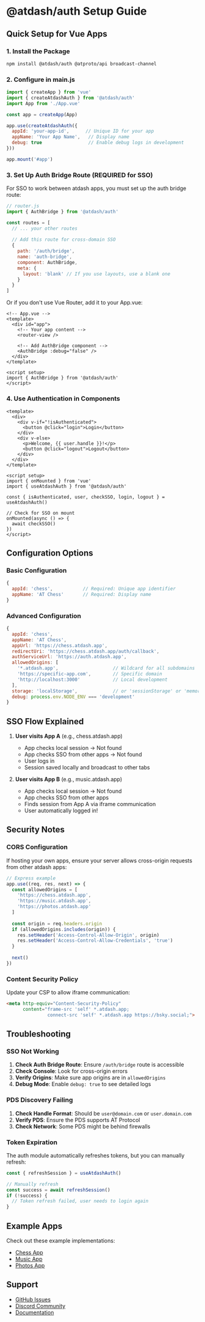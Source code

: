 # @atdash/auth Setup Guide

## Quick Setup for Vue Apps

### 1. Install the Package

```bash
npm install @atdash/auth @atproto/api broadcast-channel
```

### 2. Configure in main.js

```javascript
import { createApp } from 'vue'
import { createAtdashAuth } from '@atdash/auth'
import App from './App.vue'

const app = createApp(App)

app.use(createAtdashAuth({
  appId: 'your-app-id',      // Unique ID for your app
  appName: 'Your App Name',   // Display name
  debug: true                 // Enable debug logs in development
}))

app.mount('#app')
```

### 3. Set Up Auth Bridge Route (REQUIRED for SSO)

For SSO to work between atdash apps, you must set up the auth bridge route:

```javascript
// router.js
import { AuthBridge } from '@atdash/auth'

const routes = [
  // ... your other routes
  
  // Add this route for cross-domain SSO
  {
    path: '/auth/bridge',
    name: 'auth-bridge',
    component: AuthBridge,
    meta: { 
      layout: 'blank' // If you use layouts, use a blank one
    }
  }
]
```

Or if you don't use Vue Router, add it to your App.vue:

```vue
<!-- App.vue -->
<template>
  <div id="app">
    <!-- Your app content -->
    <router-view />
    
    <!-- Add AuthBridge component -->
    <AuthBridge :debug="false" />
  </div>
</template>

<script setup>
import { AuthBridge } from '@atdash/auth'
</script>
```

### 4. Use Authentication in Components

```vue
<template>
  <div>
    <div v-if="!isAuthenticated">
      <button @click="login">Login</button>
    </div>
    <div v-else>
      <p>Welcome, {{ user.handle }}!</p>
      <button @click="logout">Logout</button>
    </div>
  </div>
</template>

<script setup>
import { onMounted } from 'vue'
import { useAtdashAuth } from '@atdash/auth'

const { isAuthenticated, user, checkSSO, login, logout } = useAtdashAuth()

// Check for SSO on mount
onMounted(async () => {
  await checkSSO()
})
</script>
```

## Configuration Options

### Basic Configuration
```javascript
{
  appId: 'chess',           // Required: Unique app identifier
  appName: 'AT Chess'       // Required: Display name
}
```

### Advanced Configuration
```javascript
{
  appId: 'chess',
  appName: 'AT Chess',
  appUrl: 'https://chess.atdash.app',
  redirectUri: 'https://chess.atdash.app/auth/callback',
  authServiceUrl: 'https://auth.atdash.app',
  allowedOrigins: [
    '*.atdash.app',                    // Wildcard for all subdomains
    'https://specific-app.com',        // Specific domain
    'http://localhost:3000'            // Local development
  ],
  storage: 'localStorage',             // or 'sessionStorage' or 'memory'
  debug: process.env.NODE_ENV === 'development'
}
```

## SSO Flow Explained

1. **User visits App A** (e.g., chess.atdash.app)
   - App checks local session → Not found
   - App checks SSO from other apps → Not found
   - User logs in
   - Session saved locally and broadcast to other tabs

2. **User visits App B** (e.g., music.atdash.app)
   - App checks local session → Not found
   - App checks SSO from other apps
   - Finds session from App A via iframe communication
   - User automatically logged in!

## Security Notes

### CORS Configuration

If hosting your own apps, ensure your server allows cross-origin requests from other atdash apps:

```javascript
// Express example
app.use((req, res, next) => {
  const allowedOrigins = [
    'https://chess.atdash.app',
    'https://music.atdash.app',
    'https://photos.atdash.app'
  ]
  
  const origin = req.headers.origin
  if (allowedOrigins.includes(origin)) {
    res.setHeader('Access-Control-Allow-Origin', origin)
    res.setHeader('Access-Control-Allow-Credentials', 'true')
  }
  
  next()
})
```

### Content Security Policy

Update your CSP to allow iframe communication:

```html
<meta http-equiv="Content-Security-Policy" 
      content="frame-src 'self' *.atdash.app; 
               connect-src 'self' *.atdash.app https://bsky.social;">
```

## Troubleshooting

### SSO Not Working

1. **Check Auth Bridge Route**: Ensure `/auth/bridge` route is accessible
2. **Check Console**: Look for cross-origin errors
3. **Verify Origins**: Make sure app origins are in `allowedOrigins`
4. **Debug Mode**: Enable `debug: true` to see detailed logs

### PDS Discovery Failing

1. **Check Handle Format**: Should be `user@domain.com` or `user.domain.com`
2. **Verify PDS**: Ensure the PDS supports AT Protocol
3. **Check Network**: Some PDS might be behind firewalls

### Token Expiration

The auth module automatically refreshes tokens, but you can manually refresh:

```javascript
const { refreshSession } = useAtdashAuth()

// Manually refresh
const success = await refreshSession()
if (!success) {
  // Token refresh failed, user needs to login again
}
```

## Example Apps

Check out these example implementations:

- [Chess App](https://github.com/atdash/chess)
- [Music App](https://github.com/atdash/music)
- [Photos App](https://github.com/atdash/photos)

## Support

- [GitHub Issues](https://github.com/atdash/auth/issues)
- [Discord Community](https://discord.gg/atdash)
- [Documentation](https://docs.atdash.app/auth)